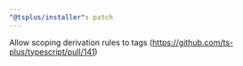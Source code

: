 ```yaml
---
"@tsplus/installer": patch
---
```


Allow scoping derivation rules to tags (https://github.com/ts-plus/typescript/pull/141)
